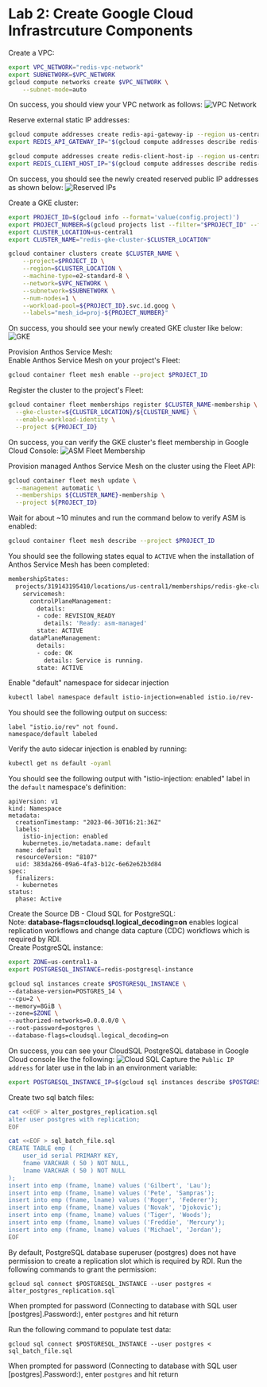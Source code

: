 # Lab 2: Create Google Cloud Infrastrcuture Components

Create a VPC:
```bash
export VPC_NETWORK="redis-vpc-network"
export SUBNETWORK=$VPC_NETWORK
gcloud compute networks create $VPC_NETWORK \
    --subnet-mode=auto
```
     
On success, you should view your VPC network as follows:
![VPC Network](./img/Redis_VPC_Network.png)
    

Reserve external static IP addresses:
```bash
gcloud compute addresses create redis-api-gateway-ip --region us-central1
export REDIS_API_GATEWAY_IP="$(gcloud compute addresses describe redis-api-gateway-ip --region=us-central1 --format='value(address)')"
```
```bash
gcloud compute addresses create redis-client-host-ip --region us-central1
export REDIS_CLIENT_HOST_IP="$(gcloud compute addresses describe redis-client-host-ip --region=us-central1 --format='value(address)')"
```    

On success, you should see the newly created reserved public IP addresses as shown below:
![Reserved IPs](./img/reserved_ips.png)   
     
Create a GKE cluster:
```bash
export PROJECT_ID=$(gcloud info --format='value(config.project)')
export PROJECT_NUMBER=$(gcloud projects list --filter="$PROJECT_ID" --format="value(PROJECT_NUMBER)")
export CLUSTER_LOCATION=us-central1
export CLUSTER_NAME="redis-gke-cluster-$CLUSTER_LOCATION"

gcloud container clusters create $CLUSTER_NAME \
    --project=$PROJECT_ID \
    --region=$CLUSTER_LOCATION \
    --machine-type=e2-standard-8 \
    --network=$VPC_NETWORK \
    --subnetwork=$SUBNETWORK \
    --num-nodes=1 \
    --workload-pool=${PROJECT_ID}.svc.id.goog \
    --labels="mesh_id=proj-${PROJECT_NUMBER}"
```

On success, you should see your newly created GKE cluster like below:
![GKE](./img/GKE_Cluster.png)
         
Provision Anthos Service Mesh:    
Enable Anthos Service Mesh on your project's Fleet:
```bash
gcloud container fleet mesh enable --project $PROJECT_ID
```
Register the cluster to the project's Fleet:
```bash
gcloud container fleet memberships register $CLUSTER_NAME-membership \
  --gke-cluster=${CLUSTER_LOCATION}/${CLUSTER_NAME} \
  --enable-workload-identity \
  --project ${PROJECT_ID}
```
On success, you can verify the GKE cluster's fleet membership in Google Cloud Console:
![ASM Fleet Membership](./img/ASM_Fleet_Membership_Reg.png)
         
Provision managed Anthos Service Mesh on the cluster using the Fleet API:
```bash
gcloud container fleet mesh update \
  --management automatic \
  --memberships ${CLUSTER_NAME}-membership \
  --project ${PROJECT_ID}
```
Wait for about ~10 minutes and run the command below to verify ASM is enabled:
```bash
gcloud container fleet mesh describe --project $PROJECT_ID
```
You should see the following states equal to `ACTIVE`  when the installation of Anthos Service Mesh has been completed:
```bash
membershipStates:
  projects/319143195410/locations/us-central1/memberships/redis-gke-cluster-us-central1-membership:
    servicemesh:
      controlPlaneManagement:
        details:
        - code: REVISION_READY
          details: 'Ready: asm-managed'
        state: ACTIVE
      dataPlaneManagement:
        details:
        - code: OK
          details: Service is running.
        state: ACTIVE
```
Enable "default" namespace for sidecar injection
```bash
kubectl label namespace default istio-injection=enabled istio.io/rev-
```
You should see the following output on success:
```
label "istio.io/rev" not found.
namespace/default labeled
```
Verify the auto sidecar injection is enabled by running:
```bash
kubectl get ns default -oyaml
```
You should see the following output with "istio-injection: enabled" label in the `default` namespace's definition:
```
apiVersion: v1
kind: Namespace
metadata:
  creationTimestamp: "2023-06-30T16:21:36Z"
  labels:
    istio-injection: enabled
    kubernetes.io/metadata.name: default
  name: default
  resourceVersion: "8107"
  uid: 383da266-09a6-4fa3-b12c-6e62e62b3d84
spec:
  finalizers:
  - kubernetes
status:
  phase: Active
```
    
Create the Source DB - Cloud SQL for PostgreSQL:    
Note: **database-flags=cloudsql.logical_decoding=on** enables logical replication workflows and change data capture (CDC) workflows which is required by RDI.     
Create PostgreSQL instance:   
```bash
export ZONE=us-central1-a
export POSTGRESQL_INSTANCE=redis-postgresql-instance

gcloud sql instances create $POSTGRESQL_INSTANCE \
--database-version=POSTGRES_14 \
--cpu=2 \
--memory=8GiB \
--zone=$ZONE \
--authorized-networks=0.0.0.0/0 \
--root-password=postgres \
--database-flags=cloudsql.logical_decoding=on
```
On success, you can see your CloudSQL PostgreSQL database in Google Cloud console like the following:
![Cloud SQL](./img/CloudSQL.png)
Capture the `Public IP address` for later use in the lab in an environment variable:
```bash
export POSTGRESQL_INSTANCE_IP=$(gcloud sql instances describe $POSTGRESQL_INSTANCE --format=json | jq -r '.ipAddresses[] | select(.type == "PRIMARY") | .ipAddress')
```
            
Create two sql batch files:
```bash
cat <<EOF > alter_postgres_replication.sql
alter user postgres with replication;
EOF
```
```bash
cat <<EOF > sql_batch_file.sql
CREATE TABLE emp (
	user_id serial PRIMARY KEY,
	fname VARCHAR ( 50 ) NOT NULL,
	lname VARCHAR ( 50 ) NOT NULL
);
insert into emp (fname, lname) values ('Gilbert', 'Lau');
insert into emp (fname, lname) values ('Pete', 'Sampras');
insert into emp (fname, lname) values ('Roger', 'Federer');
insert into emp (fname, lname) values ('Novak', 'Djokovic');
insert into emp (fname, lname) values ('Tiger', 'Woods');
insert into emp (fname, lname) values ('Freddie', 'Mercury');
insert into emp (fname, lname) values ('Michael', 'Jordan');
EOF
```
              
By default, PostgreSQL database superuser (postgres) does not have permission to create a replication slot which is required by RDI.  Run the following commands to grant the permission:  
```
gcloud sql connect $POSTGRESQL_INSTANCE --user postgres < alter_postgres_replication.sql
```
When prompted for password (Connecting to database with SQL user [postgres].Password:), enter `postgres` and hit return    
    
Run the following command to populate test data:
```
gcloud sql connect $POSTGRESQL_INSTANCE --user postgres < sql_batch_file.sql
```
When prompted for password (Connecting to database with SQL user [postgres].Password:), enter `postgres` and hit return


